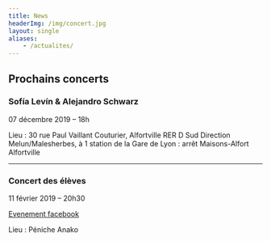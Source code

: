 ```yaml
---
title: News
headerImg: /img/concert.jpg
layout: single
aliases:
    - /actualites/
---
```


## Prochains concerts

### Sofía Levín & Alejandro Schwarz 
07 décembre 2019 – 18h

Lieu : 30 rue Paul Vaillant Couturier, Alfortville
RER D Sud Direction Melun/Malesherbes, à 1 station de la Gare de Lyon : arrêt Maisons-Alfort Alfortville

---

### Concert des élèves
11 février 2019 – 20h30

[Evenement facebook](https://www.facebook.com/events/424523878229518/)

Lieu : Péniche Anako

